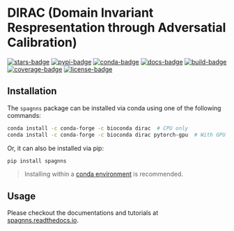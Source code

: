 # DIRAC (Domain Invariant Respresentation through Adversatial Calibration)

[![stars-badge](https://img.shields.io/github/stars/gao-lab/GLUE?logo=GitHub&color=yellow)](https://github.com/gao-lab/GLUE/stargazers)
[![pypi-badge](https://img.shields.io/pypi/v/scglue)](https://pypi.org/project/scglue)
[![conda-badge](https://anaconda.org/bioconda/scglue/badges/version.svg)](https://anaconda.org/bioconda/scglue)
[![docs-badge](https://readthedocs.org/projects/scglue/badge/?version=latest)](https://scglue.readthedocs.io/en/latest/?badge=latest)
[![build-badge](https://github.com/gao-lab/GLUE/actions/workflows/build.yml/badge.svg)](https://github.com/gao-lab/GLUE/actions/workflows/build.yml)
[![coverage-badge](https://img.shields.io/endpoint?url=https://gist.githubusercontent.com/Jeff1995/e704b2f886ff6a37477311b90fdf7efa/raw/coverage.json)](https://github.com/gao-lab/GLUE/actions/workflows/build.yml)
[![license-badge](https://img.shields.io/badge/License-MIT-yellow.svg)](https://opensource.org/licenses/MIT)

## Installation

The `spagnns` package can be installed via conda using one of the following commands:

```sh
conda install -c conda-forge -c bioconda dirac  # CPU only
conda install -c conda-forge -c bioconda dirac pytorch-gpu  # With GPU support
```

Or, it can also be installed via pip:

```sh
pip install spagnns
```

> Installing within a
> [conda environment](https://conda.io/projects/conda/en/latest/user-guide/tasks/manage-environments.html)
> is recommended.

## Usage

Please checkout the documentations and tutorials at
[spagnns.readthedocs.io](https://DIRAC.readthedocs.io/).
